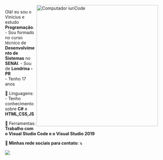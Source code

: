 <img src="https://raw.githubusercontent.com/MicaelliMedeiros/micaellimedeiros/master/image/computer-illustration.png" min-width="400px" max-width="400px" width="400px" align="right" alt="Computador iuriCode">

<p align="left"> 
  Olá! eu sou o Vinícius e estudo <strong>Programação</strong>.<br>
    - Sou formado no curso técnico de <strong> Desenvolvimento de Sistemas</strong> no <strong> SENAI</strong>.
  - Sou de <strong> Londrina - PR </strong> <br>
  - Tenho 17 anos
  
 
</p>

<p align="left">
  🦄 Linguagens: 
  - Tenho conhecimento sobre <strong>C#</strong> e <strong> HTML,CSS,JS </strong> <br>
       
</p>

<p align="left">
  💼 Ferramentas: <strong>Trabalho com o <strong> Visual Studio Code </strong> e o <strong> Visual Studio 2019 </strong>
</p>

<p align="left">
  💌 Minhas rede sociais para contato: ⤵️
</p>


 

  <a href="mailto:viniterlera@gmail.com alt=Gmail">
  <img src="https://img.shields.io/badge/-Instagram-DF0174?style=flat-square&labelColor=DF0174&logo=instagram&logoColor=white&link=LINK-DO-SEU-INSTAGRAM"/></a>
</p>  
